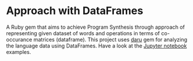 # Approach with DataFrames

A Ruby gem that aims to achieve Program Synthesis through approach of representing given dataset of words and operations in terms of co-occurance matrices (dataframe). This project uses [daru](https://github.com/SciRuby/daru) gem for analyzing the language data using DataFrames. Have a look at the [Jupyter notebook](http://nbviewer.jupyter.org/github/athityakumar/btp/tree/master/approaches/dataframe/iruby/) examples.
